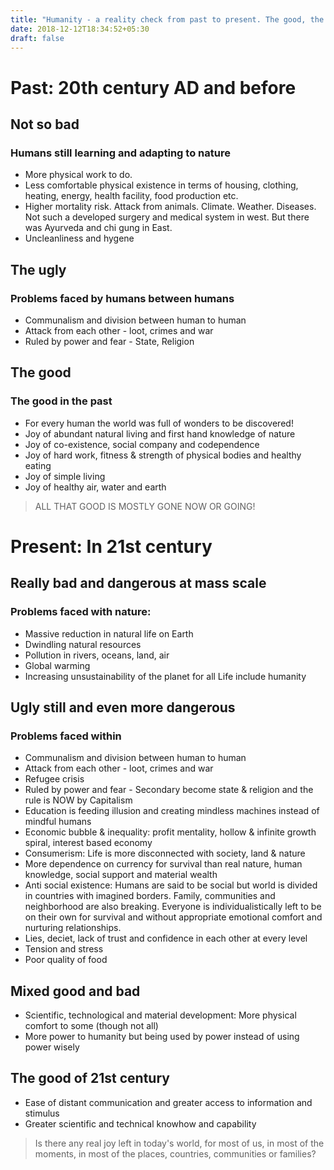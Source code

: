 ```yaml
---
title: "Humanity - a reality check from past to present. The good, the bad and the ugly"
date: 2018-12-12T18:34:52+05:30
draft: false 
---
```


# Past: 20th century AD and before
## Not so bad
### Humans still learning and adapting to nature 
* More physical work to do.
* Less comfortable physical existence in terms of housing, clothing, heating, energy, health facility, food production etc. 
* Higher mortality risk. Attack from animals. Climate. Weather. Diseases. Not such a developed surgery and medical system in west. But there was Ayurveda and chi gung in East.
* Uncleanliness and hygene

## The ugly
### Problems faced by humans between humans
* Communalism and division between human to human
* Attack from each other - loot, crimes and war
* Ruled by power and fear - State, Religion

## The good
### The good in the past
* For every human the world was full of wonders to be discovered! 
* Joy of abundant natural living and first hand knowledge of nature
* Joy of co-existence, social company and codependence
* Joy of hard work, fitness & strength of physical bodies and healthy eating
* Joy of simple living
* Joy of healthy air, water and earth

> ALL THAT GOOD IS MOSTLY GONE NOW OR GOING!

# Present: In 21st century

## Really bad and dangerous at mass scale
### Problems faced with nature:
* Massive reduction in natural life on Earth
* Dwindling natural resources
* Pollution in rivers, oceans, land, air
* Global warming
* Increasing unsustainability of the planet for all Life include humanity

## Ugly still and even more dangerous 
### Problems faced within
* Communalism and division between human to human
* Attack from each other - loot, crimes and war
* Refugee crisis
* Ruled by power and fear - Secondary become state & religion and the rule is NOW by Capitalism
* Education is feeding illusion and creating mindless machines instead of mindful humans
* Economic bubble & inequality: profit mentality, hollow & infinite growth spiral, interest based economy
* Consumerism: Life is more disconnected with society, land & nature
* More dependence on currency for survival than real nature, human knowledge, social support and material wealth
* Anti social existence: Humans are said to be social but world is divided in countries with imagined borders. Family, communities and neighborhood are also breaking. Everyone is individualistically left to be on their own for survival and without appropriate emotional comfort and nurturing relationships.
* Lies, deciet, lack of trust and confidence in each other at every level
* Tension and stress
* Poor quality of food

## Mixed good and bad
* Scientific, technological and material development: More physical comfort to some (though not all)
* More power to humanity but being used by power instead of using power wisely

## The good of 21st century
* Ease of distant communication and greater access to information and stimulus
* Greater scientific and technical knowhow and capability

> Is there any real joy left in today's world, for most of us, in most of the moments, in most of the places, countries, communities or families?
